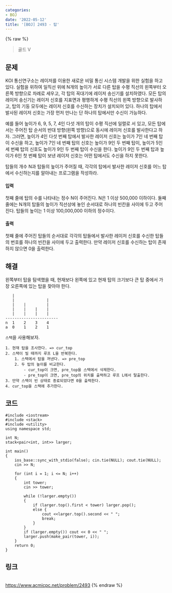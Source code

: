 ```yaml
---
categories:
- BOJ
date: '2022-05-12'
title: '[BOJ] 2493 - 탑'
---
```


{% raw %}
> 골드 V<br>

## 문제
KOI 통신연구소는 레이저를 이용한 새로운 비밀 통신 시스템 개발을 위한 실험을 하고 있다. 실험을 위하여 일직선 위에 N개의 높이가 서로 다른 탑을 수평 직선의 왼쪽부터 오른쪽 방향으로 차례로 세우고, 각 탑의 꼭대기에 레이저 송신기를 설치하였다. 모든 탑의 레이저 송신기는 레이저 신호를 지표면과 평행하게 수평 직선의 왼쪽 방향으로 발사하고, 탑의 기둥 모두에는 레이저 신호를 수신하는 장치가 설치되어 있다. 하나의 탑에서 발사된 레이저 신호는 가장 먼저 만나는 단 하나의 탑에서만 수신이 가능하다.

예를 들어 높이가 6, 9, 5, 7, 4인 다섯 개의 탑이 수평 직선에 일렬로 서 있고, 모든 탑에서는 주어진 탑 순서의 반대 방향(왼쪽 방향)으로 동시에 레이저 신호를 발사한다고 하자. 그러면, 높이가 4인 다섯 번째 탑에서 발사한 레이저 신호는 높이가 7인 네 번째 탑이 수신을 하고, 높이가 7인 네 번째 탑의 신호는 높이가 9인 두 번째 탑이, 높이가 5인 세 번째 탑의 신호도 높이가 9인 두 번째 탑이 수신을 한다. 높이가 9인 두 번째 탑과 높이가 6인 첫 번째 탑이 보낸 레이저 신호는 어떤 탑에서도 수신을 하지 못한다.

탑들의 개수 N과 탑들의 높이가 주어질 때, 각각의 탑에서 발사한 레이저 신호를 어느 탑에서 수신하는지를 알아내는 프로그램을 작성하라.

#### 입력
첫째 줄에 탑의 수를 나타내는 정수 N이 주어진다. N은 1 이상 500,000 이하이다. 둘째 줄에는 N개의 탑들의 높이가 직선상에 놓인 순서대로 하나의 빈칸을 사이에 두고 주어진다. 탑들의 높이는 1 이상 100,000,000 이하의 정수이다.

#### 출력
첫째 줄에 주어진 탑들의 순서대로 각각의 탑들에서 발사한 레이저 신호를 수신한 탑들의 번호를 하나의 빈칸을 사이에 두고 출력한다. 만약 레이저 신호를 수신하는 탑이 존재하지 않으면 0을 출력한다.

## 해결
왼쪽부터 탑을 탐색했을 때, 현재보다 왼쪽에 있고 현재 탑의 크기보다 큰 탑 중에서 가장 오른쪽에 있는 탑을 찾아야 한다.

```
   |
   |              |
   |    |         |
   |    |    |    |
   |    |    |    |
-----------------------
n  1    2    3    4
a  0    1    2    1
```

`스택`을 사용해보자.
```
1. 현재 탑을 조사한다. => cur_top
2. 스택이 빌 때까지 루프 L을 반복한다.
	1. 스택에서 탑을 꺼낸다. => pre_top
	2. 두 탑의 높이를 비교한다.
		- cur_top이 크면, pre_top을 스택에서 삭제한다.
		- pre_top이 크면, pre_top의 위치를 출력하고 루프 L에서 탈출한다. 
3. 만약 스택이 빈 상태로 종료되었다면 0을 출력한다.
4. cur_top을 스택에 추가한다.
```

## 코드
```
#include <iostream>
#include <stack>
#include <utility>
using namespace std;

int N;
stack<pair<int, int>> larger;

int main()
{
	ios_base::sync_with_stdio(false); cin.tie(NULL); cout.tie(NULL);
	cin >> N;

	for (int i = 1; i <= N; i++)
	{
		int tower;
		cin >> tower;

		while (!larger.empty())
		{
			if (larger.top().first < tower) larger.pop();
			else {
				cout <<larger.top().second << " ";
				break;
			}
		}
		if (larger.empty()) cout << 0 << " ";
		larger.push(make_pair(tower, i));
	}
	return 0;
}
```

## 링크
<br>https://www.acmicpc.net/problem/2493
{% endraw %}